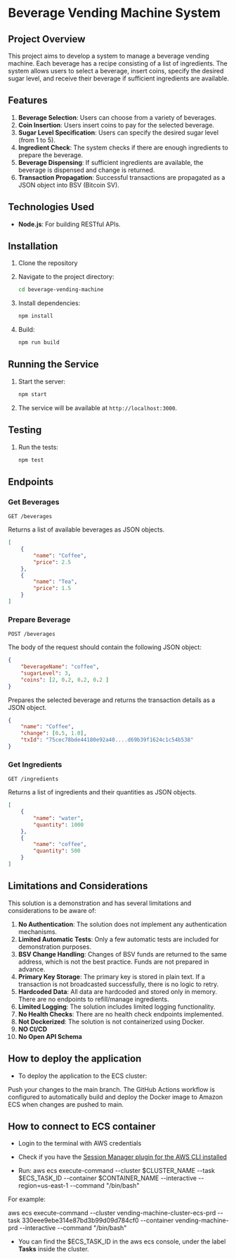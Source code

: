 # Beverage Vending Machine System

## Project Overview

This project aims to develop a system to manage a beverage vending machine. Each beverage has a recipe consisting of a list of ingredients. The system allows users to select a beverage, insert coins, specify the desired sugar level, and receive their beverage if sufficient ingredients are available.

## Features

1. **Beverage Selection**: Users can choose from a variety of beverages.
2. **Coin Insertion**: Users insert coins to pay for the selected beverage.
3. **Sugar Level Specification**: Users can specify the desired sugar level (from 1 to 5).
4. **Ingredient Check**: The system checks if there are enough ingredients to prepare the beverage.
5. **Beverage Dispensing**: If sufficient ingredients are available, the beverage is dispensed and change is returned.
6. **Transaction Propagation**: Successful transactions are propagated as a JSON object into BSV (Bitcoin SV).

## Technologies Used

- **Node.js**: For building RESTful APIs.
<!-- - **TAAL API**: For broadcasting transactions to BSV. You can create a free account and obtain an API key [here](https://platform.taal.com/pricing?plan=taal-api). -->

## Installation

1. Clone the repository

2. Navigate to the project directory:
    ```bash
    cd beverage-vending-machine
    ```
3. Install dependencies:
    ```bash
    npm install
    ```

4. Build:
    ```bash
    npm run build
    ```

## Running the Service

<!-- 1. Create a `.env` file in the root directory and add the following environment variables:
    ```plaintext
    BROADCASTER_URL=your_broadcaster_url
    BROADCASTER_APIKEY=your_broadcaster_apikey
    FUND_TRANSACTION=your_fund_transaction
    PKEY=your_primary_key
    ``` -->
1. Start the server:
    ```bash
    npm start
    ```
2. The service will be available at `http://localhost:3000`.

## Testing

1. Run the tests:
    ```bash
    npm test
    ```

## Endpoints

### Get Beverages
```http
GET /beverages
```
Returns a list of available beverages as JSON objects.
```json
[
    {
        "name": "Coffee",
        "price": 2.5
    },
    {
        "name": "Tea",
        "price": 1.5
    }
]
```

### Prepare Beverage
```http
POST /beverages
```

The body of the request should contain the following JSON object:
```json
{
    "beverageName": "coffee",
    "sugarLevel": 3,
    "coins": [2, 0.2, 0.2, 0.2 ]
}
```

Prepares the selected beverage and returns the transaction details as a JSON object.
```json
{
    "name": "Coffee",
    "change": [0.5, 1.0],
    "txId": "75cec78bde44180e92a40....d69b39f1624c1c54b538"
}
```

### Get Ingredients
```http
GET /ingredients
```
Returns a list of ingredients and their quantities as JSON objects.
```json
[
    {
        "name": "water",
        "quantity": 1000
    },
    {
        "name": "coffee",
        "quantity": 500
    }
]
```

<!-- ## JSON Propagation to BSV

Successful transactions are propagated as a JSON object into BSV (Bitcoin SV) using the TAAL API to ensure transparency and traceability. -->

## Limitations and Considerations

This solution is a demonstration and has several limitations and considerations to be aware of:

1. **No Authentication**: The solution does not implement any authentication mechanisms.
2. **Limited Automatic Tests**: Only a few automatic tests are included for demonstration purposes.
3. **BSV Change Handling**: Changes of BSV funds are returned to the same address, which is not the best practice. Funds are not prepared in advance.
4. **Primary Key Storage**: The primary key is stored in plain text. If a transaction is not broadcasted successfully, there is no logic to retry.
5. **Hardcoded Data**: All data are hardcoded and stored only in memory. There are no endpoints to refill/manage ingredients.
6. **Limited Logging**: The solution includes limited logging functionality.
7. **No Health Checks**: There are no health check endpoints implemented.
8. **Not Dockerized**: The solution is not containerized using Docker.
9. **NO CI/CD**
10. **No Open API Schema**

## How to deploy the application 

* To deploy the application to the ECS  cluster:

Push your changes to the main branch.
The GitHub Actions workflow is configured to automatically build and deploy the Docker image to Amazon ECS when changes are pushed to main.

## How to connect to ECS container

* Login to the terminal with AWS credentials
* Check if you have the [Session Manager plugin for the AWS CLI installed](https://docs.aws.amazon.com/systems-manager/latest/userguide/session-manager-working-with-install-plugin.html)

* Run: aws ecs execute-command  --cluster $CLUSTER_NAME   --task $ECS_TASK_ID --container $CONTAINER_NAME   --interactive --region=us-east-1 --command "/bin/bash"

For example:

aws ecs execute-command  --cluster vending-machine-cluster-ecs-prd   --task 330eee9ebe314e87bd3b99d09d784cf0 --container vending-machine-prd   --interactive   --command "/bin/bash"

* You can find the $ECS_TASK_ID in the aws ecs console, under the label **Tasks** inside the cluster.